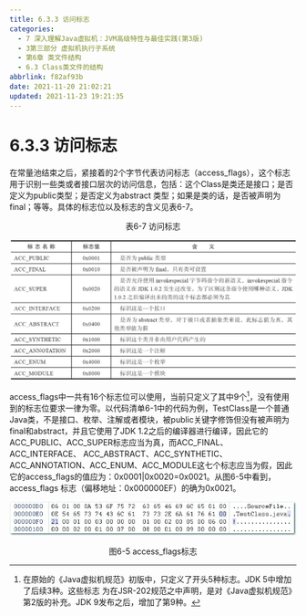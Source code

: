 ```yaml
---
title: 6.3.3 访问标志
categories: 
  - 7 深入理解Java虛拟机：JVM高级特性与最佳实践(第3版)
  - 3第三部分 虚拟机执行子系统
  - 第6章 类文件结构
  - 6.3 Class类文件的结构
abbrlink: f82af93b
date: 2021-11-20 21:02:21
updated: 2021-11-23 19:21:35
---
```

# 6.3.3 访问标志
在常量池结束之后，紧接着的2个字节代表访问标志（access_flags），这个标志用于识别一些类或者接口层次的访问信息，包括：这个Class是类还是接口；是否定义为public类型；是否定义为abstract 类型；如果是类的话，是否被声明为final；等等。具体的标志位以及标志的含义见表6-7。

<center>表6-7 访问标志</center>

![image-20211118134802563](https://raw.githubusercontent.com/lanlan2017/images/master/Blog/2021/11/20211118134802.png)

access_flags中一共有16个标志位可以使用，当前只定义了其中9个[^1]，没有使用到的标志位要求一律为零。以代码清单6-1中的代码为例，TestClass是一个普通Java类，不是接口、枚举、注解或者模块，被public关键字修饰但没有被声明为final和abstract，并且它使用了JDK 1.2之后的编译器进行编译，因此它的ACC_PUBLIC、ACC_SUPER标志应当为真，而ACC_FINAL、ACC_INTERFACE、 ACC_ABSTRACT、ACC_SYNTHETIC、ACC_ANNOTATION、ACC_ENUM、ACC_MODULE这七个标志应当为假，因此它的access_flags的值应为：0x0001|0x0020=0x0021。从图6-5中看到，access_flags 标志（偏移地址：0x000000EF）的确为0x0021。

![image-20211118202639160](https://raw.githubusercontent.com/lanlan2017/images/master/Blog/2021/11/20211118202639.png)
<center>图6-5 access_flags标志</center>

[^1]: 在原始的《Java虚拟机规范》初版中，只定义了开头5种标志。JDK 5中增加了后续3种。这些标志 为在JSR-202规范之中声明，是对《Java虚拟机规范》第2版的补充。JDK 9发布之后，增加了第9种。
